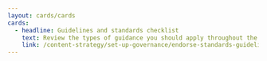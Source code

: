 ```yaml
---
layout: cards/cards
cards:
  - headline: Guidelines and standards checklist
    text: Review the types of guidance you should apply throughout the content lifecycle and the government standards that you must meet.
    link: /content-strategy/set-up-governance/endorse-standards-guidelines/guidelines-standards-checklist/
---
```

